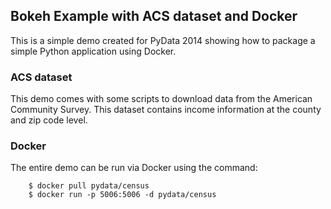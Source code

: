 ## Bokeh Example with ACS dataset and Docker

This is a simple demo created for PyData 2014 showing how to package a simple Python application using Docker. 

### ACS dataset

This demo comes with some scripts to download data from the American Community Survey. This dataset
contains income information at the county and zip code level. 

### Docker

The entire demo can be run via Docker using the command:

```
	$ docker pull pydata/census
	$ docker run -p 5006:5006 -d pydata/census
```
